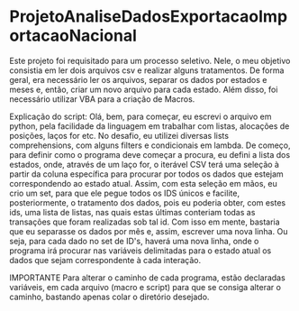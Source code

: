 # ProjetoAnaliseDadosExportacaoImportacaoNacional
Este projeto foi requisitado para um processo seletivo. Nele, o meu objetivo consistia em ler dois arquivos csv e realizar alguns tratamentos. De forma geral, era necessário ler os arquivos, separar os dados por estados e meses e, então, criar um novo arquivo para cada estado. Além disso, foi necessário utilizar VBA para a criação de Macros.

Explicação do script:
Olá, bem, para começar, eu escrevi o arquivo em python, pela facilidade da linguagem em trabalhar com listas, alocações de posições, laços for etc.
No desafio, eu utilizei diversas lists comprehensions, com alguns filters e condicionais em lambda.
De começo, para definir como o programa deve começar a procura, eu defini a lista dos estados, onde, através de um laço for, o iterável CSV terá uma seleção à partir da coluna específica para procurar por todos os dados que estejam correspondendo ao estado atual.
Assim, com esta seleção em mãos, eu crio um set, para que ele pegue todos os IDS únicos e facilite, posteriormente, o tratamento dos dados, pois eu poderia obter, com estes ids, uma lista de listas, nas quais estas últimas conteriam todas as transações que foram realizadas sob tal id.
Com isso em mente, bastaria que eu separasse os dados por mês e, assim, escrever uma nova linha. 
Ou seja, para cada dado no set de ID's, haverá uma nova linha, onde o programa irá procurar nas variáveis delimitadas para o estado atual os dados que sejam correspondente à cada interação.

IMPORTANTE
Para alterar o caminho de cada programa, estão declaradas variáveis, em cada arquivo (macro e script) para que se consiga alterar o caminho, bastando apenas colar o diretório desejado.
